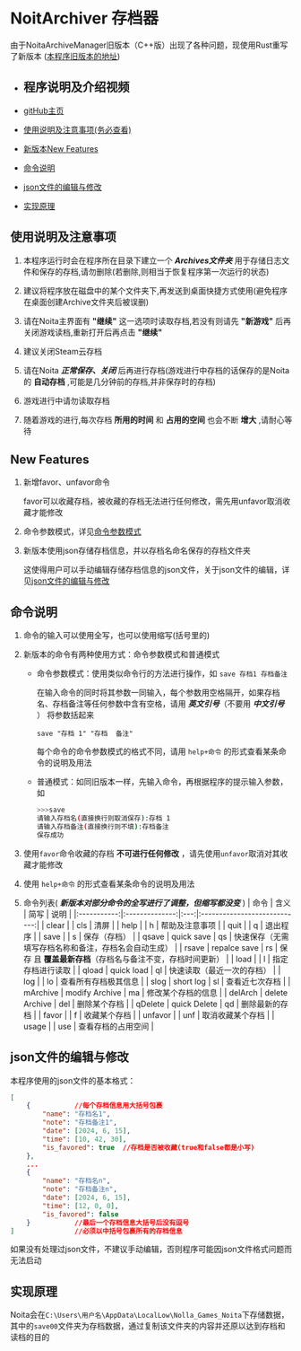 # NoitArchiver 存档器

由于NoitaArchiveManager旧版本（C++版）出现了各种问题，现使用Rust重写了新版本
([本程序旧版本的地址](https://github.com/Xiaomony/NoitaArchiveManager))

- ## 程序说明及介绍视频

- [gitHub主页](https://github.com/Xiaomony/NoitArchiver-Rust_ver.)
- [使用说明及注意事项(务必查看)](#使用说明及注意事项)
- [新版本New Features](#new-features)
- [命令说明](#命令说明)
- [json文件的编辑与修改](#json文件的编辑与修改)
- [实现原理](#实现原理)

## 使用说明及注意事项

1. 本程序运行时会在程序所在目录下建立一个 **_Archives文件夹_** 用于存储日志文件和保存的存档,请勿删除(若删除,则相当于恢复程序第一次运行的状态)

2. 建议将程序放在磁盘中的某个文件夹下,再发送到桌面快捷方式使用(避免程序在桌面创建Archive文件夹后被误删)

3. 请在Noita主界面有 **"继续"** 这一选项时读取存档,若没有则请先 **"新游戏"** 后再关闭游戏读档,重新打开后再点击 **"继续"**

4. 建议关闭Steam云存档

5. 请在Noita **_正常保存、关闭_** 后再进行存档(游戏进行中存档的话保存的是Noita的 **自动存档** ,可能是几分钟前的存档,并非保存时的存档)

6. 游戏进行中请勿读取存档

7. 随着游戏的进行,每次存档 **所用的时间** 和 **占用的空间** 也会不断 **增大** ,请耐心等待

## New Features

1. 新增favor、unfavor命令

    favor可以收藏存档，被收藏的存档无法进行任何修改，需先用unfavor取消收藏才能修改

2. 命令参数模式，详见[命令参数模式](#parameter_command_mod)

3. 新版本使用json存储存档信息，并以存档名命名保存的存档文件夹

    这使得用户可以手动编辑存储存档信息的json文件，关于json文件的编辑，详见[json文件的编辑与修改](#json文件的编辑与修改)

## 命令说明

1. 命令的输入可以使用全写，也可以使用缩写(括号里的)

2. 新版本的命令有两种使用方式：命令参数模式和普通模式

    - <a id="parameter_command_mod">命令参数模式：</a>使用类似命令行的方法进行操作，如
        `save 存档1 存档备注`

        在输入命令的同时将其参数一同输入，每个参数用空格隔开，如果存档名、存档备注等任何参数中含有空格，请用  **_英文引号_**（不要用 **_中文引号_** ）  将参数括起来

        `save "存档 1" "存档  备注"`

        每个命令的命令参数模式的格式不同，请用  `help+命令`  的形式查看某条命令的说明及用法
    - 普通模式：如同旧版本一样，先输入命令，再根据程序的提示输入参数，如

        ```bash
        >>>save
        请输入存档名(直接换行则取消保存):存档 1
        请输入存档备注(直接换行则不填):存档备注
        保存成功
        ```

3. 使用`favor`命令收藏的存档 **不可进行任何修改** ，请先使用`unfavor`取消对其收藏才能修改

4. 使用  `help+命令`  的形式查看某条命令的说明及用法

5. 命令列表( **_新版本对部分命令的全写进行了调整，但缩写都没变_** )
    | 命令          | 含义             | 简写  | 说明                           |
    |:-----------:|:--------------:|:---:|:----------------------------:|
    | clear       |                | cls | 清屏                             |
    | help        |                | h   | 帮助及注意事项                      |
    | quit        |                | q   | 退出程序                          |
    | save        |                | s   | 保存（存档）                       |
    | qsave       | quick save     | qs  | 快速保存（无需填写存档名称和备注，存档名会自动生成）   |
    | rsave       | repalce save   | rs  | 保存 且 **覆盖最新存档**（存档名与备注不变，存档时间更新） |
    | load        |                | l   | 指定存档进行读取                     |
    | qload       | quick load     | ql  | 快速读取（最近一次的存档）                |
    | log         |                | lo  | 查看所有存档极其信息                   |
    | slog        | short log      | sl  | 查看近七次存档                |
    | mArchive    | modify Archive | ma  | 修改某个存档的信息                    |
    | delArch     | delete Archive | del | 删除某个存档                       |
    | qDelete     | quick Delete   | qd  | 删除最新的存档                      |
    | favor       |                | f   | 收藏某个存档             |
    | unfavor     |                | unf | 取消收藏某个存档             |
    | usage       |                | use | 查看存档的占用空间            |

## json文件的编辑与修改

本程序使用的json文件的基本格式：

```json
[
    {           //每个存档信息用大括号包裹
        "name": "存档名1",
        "note": "存档备注1",
        "date": [2024, 6, 15],
        "time": [10, 42, 30],
        "is_favored": true  //存档是否被收藏(true和false都是小写)
    },
    ...
    {
        "name": "存档名n",
        "note": "存档备注n",
        "date": [2024, 6, 15],
        "time": [12, 0, 0],
        "is_favored": false
    }           //最后一个存档信息大括号后没有逗号
]               //必须以中括号包裹所有的存档信息
```

如果没有处理过json文件，不建议手动编辑，否则程序可能因json文件格式问题而无法启动

## 实现原理

Noita会在`C:\Users\用户名\AppData\LocalLow\Nolla_Games_Noita`下存储数据，其中的`save00`文件夹为存档数据，通过复制该文件夹的内容并还原以达到存档和读档的目的

